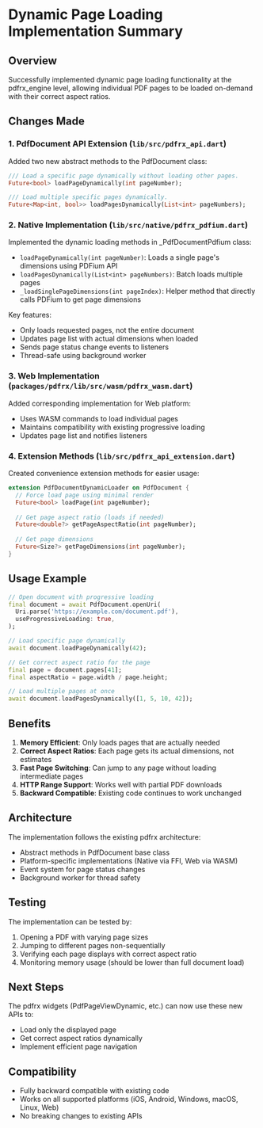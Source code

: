 # Dynamic Page Loading Implementation Summary

## Overview

Successfully implemented dynamic page loading functionality at the pdfrx_engine level, allowing individual PDF pages to be loaded on-demand with their correct aspect ratios.

## Changes Made

### 1. PdfDocument API Extension (`lib/src/pdfrx_api.dart`)

Added two new abstract methods to the PdfDocument class:

```dart
/// Load a specific page dynamically without loading other pages.
Future<bool> loadPageDynamically(int pageNumber);

/// Load multiple specific pages dynamically.
Future<Map<int, bool>> loadPagesDynamically(List<int> pageNumbers);
```

### 2. Native Implementation (`lib/src/native/pdfrx_pdfium.dart`)

Implemented the dynamic loading methods in _PdfDocumentPdfium class:

- `loadPageDynamically(int pageNumber)`: Loads a single page's dimensions using PDFium API
- `loadPagesDynamically(List<int> pageNumbers)`: Batch loads multiple pages
- `_loadSinglePageDimensions(int pageIndex)`: Helper method that directly calls PDFium to get page dimensions

Key features:
- Only loads requested pages, not the entire document
- Updates page list with actual dimensions when loaded
- Sends page status change events to listeners
- Thread-safe using background worker

### 3. Web Implementation (`packages/pdfrx/lib/src/wasm/pdfrx_wasm.dart`)

Added corresponding implementation for Web platform:

- Uses WASM commands to load individual pages
- Maintains compatibility with existing progressive loading
- Updates page list and notifies listeners

### 4. Extension Methods (`lib/src/pdfrx_api_extension.dart`)

Created convenience extension methods for easier usage:

```dart
extension PdfDocumentDynamicLoader on PdfDocument {
  // Force load page using minimal render
  Future<bool> loadPage(int pageNumber);
  
  // Get page aspect ratio (loads if needed)
  Future<double?> getPageAspectRatio(int pageNumber);
  
  // Get page dimensions
  Future<Size?> getPageDimensions(int pageNumber);
}
```

## Usage Example

```dart
// Open document with progressive loading
final document = await PdfDocument.openUri(
  Uri.parse('https://example.com/document.pdf'),
  useProgressiveLoading: true,
);

// Load specific page dynamically
await document.loadPageDynamically(42);

// Get correct aspect ratio for the page
final page = document.pages[41];
final aspectRatio = page.width / page.height;

// Load multiple pages at once
await document.loadPagesDynamically([1, 5, 10, 42]);
```

## Benefits

1. **Memory Efficient**: Only loads pages that are actually needed
2. **Correct Aspect Ratios**: Each page gets its actual dimensions, not estimates
3. **Fast Page Switching**: Can jump to any page without loading intermediate pages
4. **HTTP Range Support**: Works well with partial PDF downloads
5. **Backward Compatible**: Existing code continues to work unchanged

## Architecture

The implementation follows the existing pdfrx architecture:

- Abstract methods in PdfDocument base class
- Platform-specific implementations (Native via FFI, Web via WASM)
- Event system for page status changes
- Background worker for thread safety

## Testing

The implementation can be tested by:

1. Opening a PDF with varying page sizes
2. Jumping to different pages non-sequentially
3. Verifying each page displays with correct aspect ratio
4. Monitoring memory usage (should be lower than full document load)

## Next Steps

The pdfrx widgets (PdfPageViewDynamic, etc.) can now use these new APIs to:

- Load only the displayed page
- Get correct aspect ratios dynamically
- Implement efficient page navigation

## Compatibility

- Fully backward compatible with existing code
- Works on all supported platforms (iOS, Android, Windows, macOS, Linux, Web)
- No breaking changes to existing APIs
